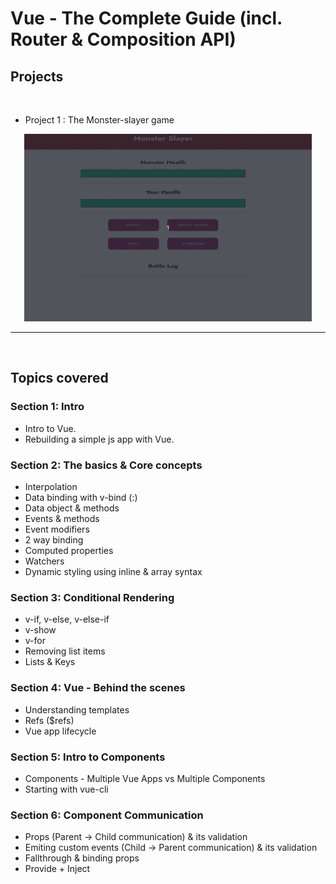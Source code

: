 # Vue - The Complete Guide (incl. Router & Composition API)

## Projects
<br>

- Project 1 : The Monster-slayer game

<p align="center">
  <img width="460" height="300" src="./project1.gif">
</p>

--- 

<br>

## Topics covered

### Section 1: Intro

- Intro to Vue.
- Rebuilding a simple js app with Vue.

### Section 2: The basics & Core concepts

- Interpolation
- Data binding with v-bind (:)
- Data object & methods
- Events & methods
- Event modifiers
- 2 way binding
- Computed properties
- Watchers
- Dynamic styling using inline & array syntax

### Section 3: Conditional Rendering

- v-if, v-else, v-else-if
- v-show
- v-for
- Removing list items
- Lists & Keys

### Section 4: Vue - Behind the scenes

- Understanding templates
- Refs ($refs)
- Vue app lifecycle

### Section 5: Intro to Components

- Components - Multiple Vue Apps vs Multiple Components
- Starting with vue-cli

### Section 6: Component Communication

- Props (Parent -> Child communication) & its validation
- Emiting custom events (Child -> Parent communication) & its validation
- Fallthrough & binding props
- Provide + Inject
